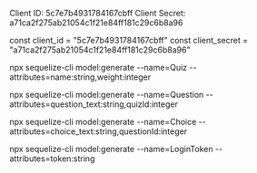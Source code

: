 Client ID: 5c7e7b4931784167cbff 
Client Secret: a71ca2f275ab21054c1f21e84ff181c29c6b8a96

const client_id = "5c7e7b4931784167cbff" 
const client_secret = "a71ca2f275ab21054c1f21e84ff181c29c6b8a96"








npx sequelize-cli model:generate --name=Quiz --attributes=name:string,weight:integer

npx sequelize-cli model:generate --name=Question --attributes=question_text:string,quizId:integer

npx sequelize-cli model:generate --name=Choice --attributes=choice_text:string,questionId:integer

npx sequelize-cli model:generate --name=LoginToken --attributes=token:string